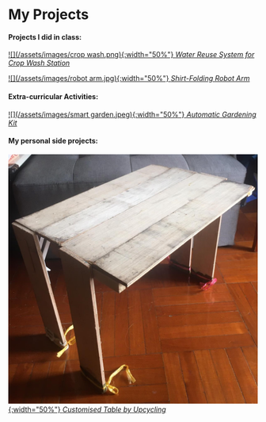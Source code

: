 # My Projects

#### Projects I did in class:

[![](/assets/images/crop wash.png){:width="50%"} *Water Reuse System for Crop Wash Station*](https://cheukyanlee.github.io/projects/Coursework/Crop_Wash)

[![](/assets/images/robot arm.jpg){:width="50%"} *Shirt-Folding Robot Arm*](https://cheukyanlee.github.io/projects/Coursework/Robot_Arm) 

#### Extra-curricular Activities:

[![](/assets/images/smart garden.jpeg){:width="50%"} *Automatic Gardening Kit*](https://cheukyanlee.github.io/projects/ECA/Smart_Garden)

#### My personal side projects:

[![](/assets/images/table.jpeg){:width="50%"} *Customised Table by Upcycling*](https://cheukyanlee.github.io/projects/Personal/Table)
